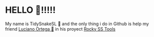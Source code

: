 # HELLO 🖖!!!!!
My name is TidySnakeSL 🐍 and the only thing i do in Github is help my friend <a href="https://github.com/LucianoOrtega">Luciano Ortega 🍷</a> in his proyect <a href="https://github.com/LucianoOrtega/Rocky-SS-Tool">Rocky SS Tools</a>

